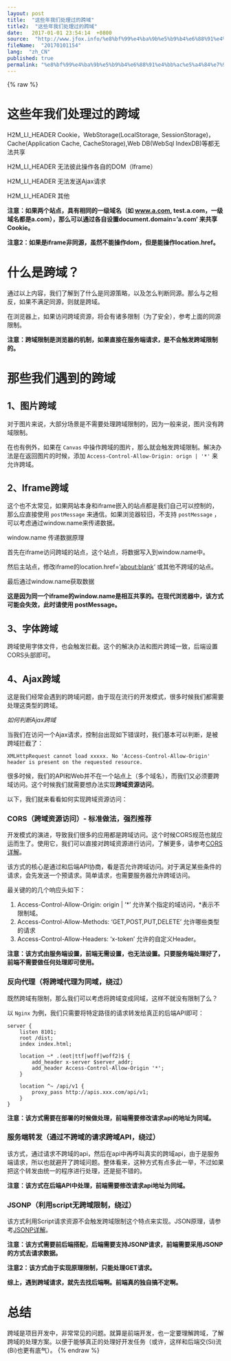 ```yaml
---
layout: post
title:  "这些年我们处理过的跨域"
title2:  "这些年我们处理过的跨域"
date:   2017-01-01 23:54:14  +0800
source:  "http://www.jfox.info/%e8%bf%99%e4%ba%9b%e5%b9%b4%e6%88%91%e4%bb%ac%e5%a4%84%e7%90%86%e8%bf%87%e7%9a%84%e8%b7%a8%e5%9f%9f.html"
fileName:  "20170101154"
lang:  "zh_CN"
published: true
permalink: "%e8%bf%99%e4%ba%9b%e5%b9%b4%e6%88%91%e4%bb%ac%e5%a4%84%e7%90%86%e8%bf%87%e7%9a%84%e8%b7%a8%e5%9f%9f.html"
---
```

{% raw %}
# 这些年我们处理过的跨域 


H2M_LI_HEADER 
Cookie，WebStorage(LocalStorage, SessionStorage)，Cache(Application Cache, CacheStorage),Web DB(WebSql IndexDB)等都无法共享

H2M_LI_HEADER 
无法彼此操作各自的DOM（Iframe）

H2M_LI_HEADER 
无法发送Ajax请求

H2M_LI_HEADER 
其他

**注意：如果两个站点，具有相同的一级域名（如 www.a.com, test.a.com，一级域名都是a.com），那么可以通过各自设置document.domain=’a.com’ 来共享Cookie。**

**注意2：如果是iframe非同源，虽然不能操作dom，但是能操作location.href。**

# 什么是跨域？

通过以上内容，我们了解到了什么是同源策略，以及怎么判断同源。那么与之相反，如果不满足同源，则就是跨域。

在浏览器上，如果访问跨域资源，将会有诸多限制（为了安全），参考上面的同源限制。

**注意：跨域限制是浏览器的机制，如果直接在服务端请求，是不会触发跨域限制的。**

# 那些我们遇到的跨域

## 1、图片跨域

对于图片来说，大部分场景是不需要处理跨域限制的，因为一般来说，图片没有跨域限制。

在也有例外，如果在 `Canvas` 中操作跨域的图片，那么就会触发跨域限制。解决办法是在返回图片的时候，添加 `Access-Control-Allow-Origin: orign | '*'` 来允许跨域。

## 2、Iframe跨域

这个也不太常见，如果网站本身和iframe嵌入的站点都是我们自己可以控制的，那么应直接使用 `postMessage` 来通信。如果浏览器较旧，不支持 `postMessage` ，可以考虑通过window.name来传递数据。

window.name 传递数据原理

首先在iframe访问跨域的站点，这个站点，将数据写入到window.name中。

然后主站点，修改iframe的location.href=’[about:blank](blank)‘ 或其他不跨域的站点。

最后通过window.name获取数据

**这是因为同一个iframe的window.name是相互共享的。在现代浏览器中，该方式可能会失效，此时请使用 postMessage。**

## 3、字体跨域

跨域使用字体文件，也会触发拦截。这个的解决办法和图片跨域一致，后端设置CORS头部即可。

## 4、Ajax跨域

这是我们经常会遇到的跨域问题，由于现在流行的开发模式，很多时候我们都需要处理这类型的跨域。

*如何判断Ajax跨域*

当我们在访问一个Ajax请求，控制台出现如下错误时，我们基本可以判断，是被跨域拦截了：

    XMLHttpRequest cannot load xxxxx. No 'Access-Control-Allow-Origin' header is present on the requested resource. 

很多时候，我们的API和Web并不在一个站点上（多个域名），而我们又必须要跨域访问。这个时候我们就需要想办法实现**跨域资源访问**。

以下，我们就来看看如何实现跨域资源访问：

### CORS（跨域资源访问）- 标准做法，强烈推荐

开发模式的演进，导致我们很多的应用都是跨域访问。这个时候CORS规范也就应运而生了。使用它，我们可以直接对跨域资源进行访问，了解更多，请参考[CORS详解](http://www.jfox.info/go.php?url=https://github.com/hstarorg/HstarDoc/blob/master/%E5%89%8D%E7%AB%AF%E7%9B%B8%E5%85%B3/CORS%E8%AF%A6%E8%A7%A3.md)。

该方式的核心是通过和后端API协商，看是否允许跨域访问。对于满足某些条件的请求，会先发送一个预请求。简单请求，也需要服务器允许跨域访问。

最关键的的几个响应头如下：

1. Access-Control-Allow-Origin: origin | ‘*’ 允许某个指定的域访问，*表示不限制域。
2. Access-Control-Allow-Methods: ‘GET,POST,PUT,DELETE’ 允许哪些类型的请求
3. Access-Control-Allow-Headers: ‘x-token’ 允许的自定义Header。

**注意：该方式由服务端设置，前端无需设置，也无法设置。只要服务端处理好了，前端不需要做任何处理即可使用。**

### 反向代理（将跨域代理为同域，绕过）

既然跨域有限制，那么我们可以考虑将跨域变成同域，这样不就没有限制了么？

以 `Nginx` 为例，我们只需要将特定路径的请求转发给真正的后端API即可：

    server {
        listen 8101;
        root /dist;
        index index.html;
    
        location ~* .(eot|ttf|woff|woff2)$ {
            add_header x-server $server_addr;
            add_header Access-Control-Allow-Origin '*';
        }
        
        location ^~ /api/v1 {
            proxy_pass http://apis.xxx.com/api/v1;
        }
    }

**注意：该方式需要在部署的时候做处理，前端需要修改请求api的地址为同域。**

### 服务端转发（通过不跨域的请求跨域API，绕过）

该方式，通过请求不跨域的api，然后在api中再呼叫真实的跨域api，由于是服务端请求，所以也就避开了跨域问题。整体看来，这种方式有点多此一举，不过如果把这个转发由统一的程序进行处理，还是挺不错的。

**注意：该方式在后端API中处理，前端需要修改请求api地址为同域。**

### JSONP（利用script无跨域限制，绕过）

该方式利用Script请求资源不会触发跨域限制这个特点来实现。JSON原理，请参考[JSONP详解](http://www.jfox.info/go.php?url=https://github.com/hstarorg/HstarDoc/blob/master/%E5%89%8D%E7%AB%AF%E7%9B%B8%E5%85%B3/JSONP%E8%AF%A6%E8%A7%A3.md)。

**注意：该方式需要前后端搭配，后端需要支持JSONP请求，前端需要采用JSONP的方式去请求数据。**

**注意2：该方式由于实现原理限制，只能处理GET请求。**

**综上，遇到跨域请求，就先去找后端啊。前端真的独自搞不定啊。**

# 总结

跨域是项目开发中，非常常见的问题。就算是前端开发，也一定要理解跨域，了解跨域的处理方案。以便于能够真正的处理好开发任务（或许，这样和后端交(Si)流(Bi)也更有底气）。
{% endraw %}